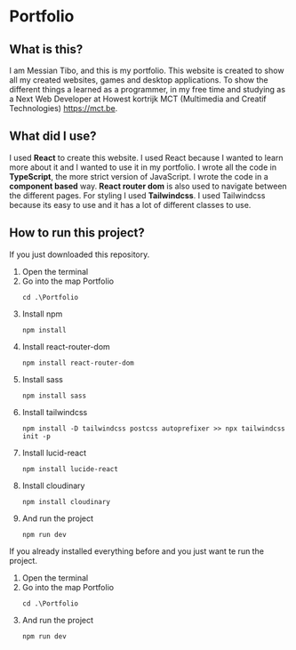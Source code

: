 # Portfolio

## What is this?
I am Messian Tibo, and this is my portfolio. This website is created to show all my created websites, games and desktop applications.
To show the different things a learned as a programmer, in my free time and studying as a Next Web Developer at Howest kortrijk MCT (Multimedia and Creatif Technologies) https://mct.be.

## What did I use?
I used **React** to create this website. I used React because I wanted to learn more about it and I wanted to use it in my portfolio.
I wrote all the code in **TypeScript**, the more strict version of JavaScript. I wrote the code in a **component based** way.
**React router dom** is also used to navigate between the different pages.
For styling I used **Tailwindcss**. I used Tailwindcss because its easy to use and it has a lot of different classes to use.


## How to run this project?
If you just downloaded this repository.
1) Open the terminal
2) Go into the map Portfolio
    ```shell
    cd .\Portfolio
    ```
3) Install npm
    ```shell
    npm install
    ```
4) Install react-router-dom
    ```shell
    npm install react-router-dom
    ```
5) Install sass
    ```shell
    npm install sass
    ```
6) Install tailwindcss
     ```shell
    npm install -D tailwindcss postcss autoprefixer >> npx tailwindcss init -p
    ```
7) Install lucid-react
    ```shell
    npm install lucide-react
    ```
8) Install cloudinary
    ```shell
    npm install cloudinary
    ```
9) And run the project
    ```shell
    npm run dev
    ```

If you already installed everything before and you just want te run the project.
1) Open the terminal
2) Go into the map Portfolio
    ```shell
    cd .\Portfolio
    ```
3) And run the project
    ```shell
    npm run dev
    ```